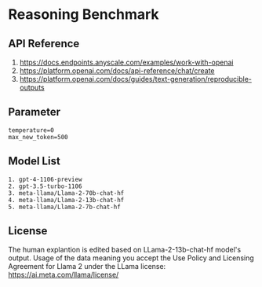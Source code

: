 # Reasoning Benchmark

## API Reference
1. https://docs.endpoints.anyscale.com/examples/work-with-openai
2. https://platform.openai.com/docs/api-reference/chat/create
3. https://platform.openai.com/docs/guides/text-generation/reproducible-outputs

## Parameter
```
temperature=0
max_new_token=500
```

## Model List
    1. gpt-4-1106-preview
    2. gpt-3.5-turbo-1106
    3. meta-llama/Llama-2-70b-chat-hf
    4. meta-llama/Llama-2-13b-chat-hf
    5. meta-llama/Llama-2-7b-chat-hf

## License
The human explantion is edited based on LLama-2-13b-chat-hf model's output.
Usage of the data meaning you accept the Use Policy and Licensing Agreement for Llama 2 under the LLama license:
https://ai.meta.com/llama/license/
